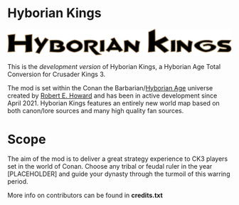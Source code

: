 # Hyborian Kings
![HK Logo](/0_DEV/Logo_Text.png)

This is the *development version* of Hyborian Kings, a Hyborian Age Total Conversion for Crusader Kings 3.

The mod is set within the Conan the Barbarian/[Hyborian Age](https://en.wikipedia.org/wiki/Hyborian_Age) universe created by [Robert E. Howard](https://en.wikipedia.org/wiki/Robert_E._Howard) and has been in active development since April 2021. Hyborian Kings features an entirely new world map based on both canon/lore sources and many high quality fan sources.

# Scope
The aim of the mod is to deliver a great strategy experience to CK3 players set in the world of Conan. Choose any tribal or feudal ruler in the year [PLACEHOLDER] and guide your dynasty through the turmoil of this warring period.

More info on contributors can be found in **credits.txt**
